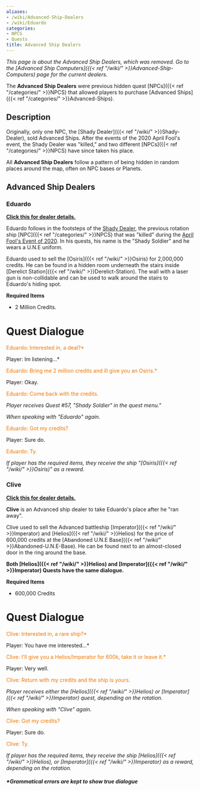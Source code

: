 ```yaml
---
aliases:
- /wiki/Advanced-Ship-Dealers
- /wiki/Eduardo
categories:
- NPCS
- Quests
title: Advanced Ship Dealers
---
```


_This page is about the Advanced Ship Dealers, which was removed. Go to the [Advanced Ship Computers]({{< ref "/wiki/" >}}Advanced-Ship-Computers) page for the current dealers._

The **Advanced Ship Dealers** were previous hidden quest [NPCs]({{< ref "/categories/" >}}NPCS) that allowed players to purchase [Advanced Ships]({{< ref "/categories/" >}}Advanced-Ships).

## Description

Originally, only one NPC, the [Shady Dealer]({{< ref "/wiki/" >}}Shady-Dealer), sold Advanced Ships. After the events of the 2020 April Fool's event, the Shady Dealer was "killed," and two different [NPCs]({{< ref "/categories/" >}}NPCS) have since taken his place.

All **Advanced Ship Dealers** follow a pattern of being hidden in random places around the map, often on NPC bases or Planets.

## Advanced Ship Dealers 

### Eduardo

<span class="mw-customtoggle-myDivision5"><u>**Click this for dealer details.**</u></span>

<div class="mw-collapsible mw-collapsed" id="mw-customcollapsible-myDivision5">

Eduardo follows in the footsteps of the [Shady
Dealer](Shady_Dealer "wikilink"), the previous rotation ship
[NPC]({{< ref "/categories/" >}}NPCS) that was "killed" during the [April
Fool's Event of 2020](April_Fool's_Event_2020 "wikilink"). In his
quests, his name is the "Shady Soldier" and he wears a U.N.E uniform.

Eduardo used to sell the [Osiris]({{< ref "/wiki/" >}}Osiris) for 2,000,000 credits. He can be found in a hidden room underneath the stairs inside [Derelict Station]({{< ref "/wiki/" >}}Derelict-Station). The wall with a laser gun is non-collidable and can be used to walk around the stairs to Eduardo's hiding spot.

**Required Items**

- 2 Million Credits.

# Quest Dialogue

<span style="color:#ee7600">Eduardo: Interested in, a deal?*</span>

Player: Im listening...*

<span style="color:#ee7600">Eduardo: Bring me 2 million credits and ill give you an Osiris.*</span>

Player: Okay.

<span style="color:#ee7600">Eduardo: Come back with the credits.</span>

_Player receives Quest #57, "Shady Soldier" in the quest menu."_

_When speaking with "Eduardo" again._

<span style="color:#ee7600">Eduardo: Got my credits?</span>

Player: Sure do.

<span style="color:#ee7600">Eduardo: Ty.</span>

_If player has the required items, they receive the ship "[Osiris]({{< ref "/wiki/" >}}Osiris)" as a reward._

</div>
</div>

### Clive

<span class="mw-customtoggle-myDivision2"><u>**Click this for dealer details.**</u></span>

<div class="mw-collapsible mw-collapsed" id="mw-customcollapsible-myDivision2">

**Clive** is an Advanced ship dealer to take Eduardo's place after he
"ran away".

Clive used to sell the Advanced battleship [Imperator]({{< ref "/wiki/" >}}Imperator) and [Helios]({{< ref "/wiki/" >}}Helios) for the price of 600,000 credits at the [Abandoned U.N.E Base]({{< ref "/wiki/" >}}Abandoned-U.N.E-Base). He can be found next to an almost-closed door in the ring around the base.

**Both [Helios]({{< ref "/wiki/" >}}Helios) and [Imperator]({{< ref "/wiki/" >}}Imperator) Quests have the same dialogue.**

**Required Items**

- 600,000 Credits

# Quest Dialogue

<span style="color:#ee7600">Clive: Interested in, a rare ship?*

Player: You have me interested...*

<span style="color:#ee7600">Clive: I'll give you a Helios/Imperator for 600k, take it or leave it.*

Player: Very well.

<span style="color:#ee7600">Clive: Return with my credits and the ship is yours.

_Player receives either the [Helios]({{< ref "/wiki/" >}}Helios) or [Imperator]({{< ref "/wiki/" >}}Imperator) quest, depending on the rotation._

_When speaking with "Clive" again._

<span style="color:#ee7600">Clive: Got my credits?

Player: Sure do.

<span style="color:#ee7600">Clive: Ty.

_If player has the required items, they receive the ship [Helios]({{< ref "/wiki/" >}}Helios), or [Imperator]({{< ref "/wiki/" >}}Imperator) as a reward, depending on the rotation._

##### _*Grammatical errors are kept to show true dialogue_

</div>
</div>